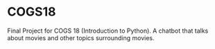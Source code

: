 # COGS18
Final Project for COGS 18 (Introduction to Python). A chatbot that talks about movies and other topics surrounding movies.
